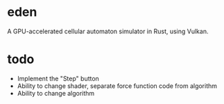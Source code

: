 # eden
A GPU-accelerated cellular automaton simulator in Rust, using Vulkan.

# todo
 - Implement the "Step" button
 - Ability to change shader, separate force function code from algorithm
 - Ability to change algorithm
